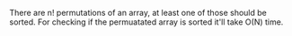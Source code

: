 There are n! permutations of an array, at least one of those should be sorted. For checking if the permuatated array is sorted it'll take O(N) time.

